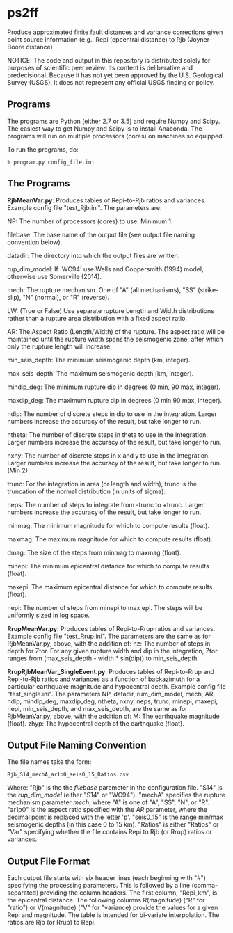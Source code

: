 # ps2ff
Produce approximated finite fault distances and variance corrections given point source 
information (e.g., Repi (epcentral distance) to Rjb (Joyner-Boore distance)


NOTICE: The code and output in this repository is distributed solely for purposes of 
scientific peer review. Its content is deliberative and predecisional. Because it has 
not yet been approved by the U.S. Geological Survey (USGS), it does not represent any 
official USGS finding or policy.



Programs
---------

The programs are Python (either 2.7 or 3.5) and require Numpy and Scipy. The easiest
way to get Numpy and Scipy is to install Anaconda. The programs will run on multiple
processors (cores) on machines so equipped.

To run the programs, do:

    % program.py config_file.ini

The Programs
-------------

**RjbMeanVar.py**: Produces tables of Repi-to-Rjb ratios and variances. Example config
file "test_Rjb.ini". The parameters are:

NP: The number of processors (cores) to use. Minimum 1.

filebase: The base name of the output file (see output file naming convention below).

datadir: The directory into which the output files are written.

rup_dim_model: If 'WC94' use Wells and Coppersmith (1994) model, otherwise use Somerville
(2014).

mech: The rupture mechanism. One of "A" (all mechanisms), "SS" (strike-slip), "N" (normal), 
or "R" (reverse).

LW: (True or False) Use separate rupture Length and Width distributions rather than a 
rupture area distribution with a fixed aspect ratio.

AR: The Aspect Ratio (Length/Width) of the rupture. The aspect ratio will be maintained
until the rupture width spans the seismogenic zone, after which only the rupture 
length will increase.

min_seis_depth: The minimum seismogenic depth (km, integer).

max_seis_depth: The maximum seismogenic depth (km, integer).

mindip_deg: The minimum rupture dip in degrees (0 min, 90 max, integer).

maxdip_deg: The maximum rupture dip in degrees (0 min 90 max, integer).

ndip: The number of discrete steps in dip to use in the integration. Larger numbers
increase the accuracy of the result, but take longer to run.

ntheta: The number of discrete steps in theta to use in the integration. Larger numbers
increase the accuracy of the result, but take longer to run.

nxny: The number of discrete steps in x and y to use in the integration. Larger numbers
increase the accuracy of the result, but take longer to run. (Min 2)

trunc: For the integration in area (or length and width), trunc is the truncation
of the normal distribution (in units of sigma).

neps: The number of steps to integrate from -trunc to +trunc. Larger numbers
increase the accuracy of the result, but take longer to run.

minmag: The minimum magnitude for which to compute results (float).

maxmag: The maximum magnitude for which to compute results (float).

dmag: The size of the steps from minmag to maxmag (float).

minepi: The minimum epicentral distance for which to compute results (float).

maxepi: The maximum epicentral distance for which to compute results (float).

nepi: The number of steps from minepi to max epi. The steps will be uniformly sized
in log space.

**RrupMeanVar.py**: Produces tables of Repi-to-Rrup ratios and variances. Example config
file "test_Rrup.ini". The parameters are the same as for RjbMeanVar.py, above, with the
addition of:
nz: The number of steps in depth for Ztor. For any given rupture width and dip in the 
integration, Ztor ranges from (max_seis_depth - width * sin(dip)) to min_seis_depth.

**RrupRjbMeanVar_SingleEvent.py**: Produces tables of Repi-to-Rrup and Repi-to-Rjb ratios 
and variances as a function of backazimuth for a particular earthquake magnitude and 
hypocentral depth. Example config file "test_single.ini". The parameters NP, datadir,
rum_dim_model, mech, AR, ndip, mindip_deg, maxdip_deg, ntheta, nxny, neps, trunc, minepi,
maxepi, nepi, min_seis_depth, and max_seis_depth, are the same as for RjbMeanVar.py,
above, with the addition of:
M: The earthquake magnitude (float).
zhyp: The hypocentral depth of the earthquake (float).

Output File Naming Convention
------------------------------

The file names take the form:

    Rjb_S14_mechA_ar1p0_seis0_15_Ratios.csv

Where:
"Rjb" is the the *filebase* parameter in the configuration file.
"S14" is the *rup_dim_model* (either "S14" or "WC94").
"mechA" specifies the rupture mechanism parameter *mech*, where "A" is one of "A", 
"SS", "N", or "R".
"ar1p0" is the aspect ratio specified with the *AR* parameter, where the decimal point
is replaced with the letter 'p'.
"seis0_15" is the range min/max seismogenic depths (in this case 0 to 15 km).
"Ratios" is either "Ratios" or "Var" specifying whether the file contains Repi to Rjb
(or Rrup) ratios or variances.

Output File Format
------------------

Each output file starts with six header lines (each beginning with "#") specifying
the processing parameters. This is followed by a line (comma-separated) providing the
column headers. The first column, "Repi_km", is the epicentral distance. The following
columns R(magnitude) ("R" for "ratio") or V(magnitude) ("V" for "variance) provide the
values for a given Repi and magnitude. The table is intended for bi-variate interpolation.
The ratios are Rjb (or Rrup) to Repi. 

